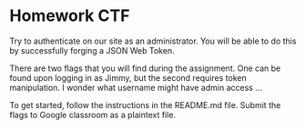 # Homework CTF

Try to authenticate on our site as an administrator.
You will be able to do this by successfully forging a JSON Web Token.

There are two flags that you will find during the assignment. One can be found upon logging in as Jimmy, but the second requires token manipulation. I wonder what username might have admin access ...

To get started, follow the instructions in the README.md file. Submit the flags to Google classroom as a plaintext file. 
